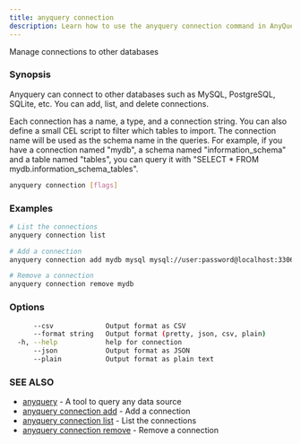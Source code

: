 ```yaml
---
title: anyquery connection
description: Learn how to use the anyquery connection command in AnyQuery.
---
```


Manage connections to other databases

### Synopsis

Anyquery can connect to other databases such as MySQL, PostgreSQL, SQLite, etc.
You can add, list, and delete connections.

Each connection has a name, a type, and a connection string. You can also define a small CEL script to filter which tables to import.
The connection name will be used as the schema name in the queries. 
For example, if you have a connection named "mydb", a schema named "information_schema" and a table named "tables", you can query it with "SELECT * FROM mydb.information_schema_tables".


```bash
anyquery connection [flags]
```

### Examples

```bash
# List the connections
anyquery connection list

# Add a connection
anyquery connection add mydb mysql mysql://user:password@localhost:3306/dbname "table.schema == 'public'"

# Remove a connection
anyquery connection remove mydb

```

### Options

```bash
      --csv             Output format as CSV
      --format string   Output format (pretty, json, csv, plain)
  -h, --help            help for connection
      --json            Output format as JSON
      --plain           Output format as plain text
```

### SEE ALSO

* [anyquery](../anyquery)	 - A tool to query any data source
* [anyquery connection add](../anyquery_connection_add)	 - Add a connection
* [anyquery connection list](../anyquery_connection_list)	 - List the connections
* [anyquery connection remove](../anyquery_connection_remove)	 - Remove a connection
